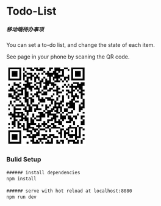 # Todo-List
##### 移动端待办事项
You can set a to-do list, and change the state of each item.

See page in your phone by scaning the QR code.

![image](https://github.com/Lynn0108/Todo-List/blob/master/view.JPG)

### Bulid Setup
    ###### install dependencies
    npm install

    ###### serve with hot reload at localhost:8080
    npm run dev
